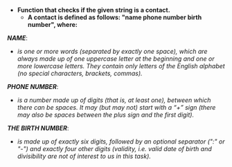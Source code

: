 
- **Function that checks if the given string is a contact.**
  - **A contact is defined as follows: __"name phone number birth number"__, where:**

***NAME***:

- *is one or more words (separated by exactly one space), which are always made up of one uppercase letter at the beginning and one or more lowercase letters. 
  They contain only letters of the English alphabet (no special characters, brackets, commas).*

***PHONE NUMBER***:

- *is a number made up of digits (that is, at least one), between which there can be spaces. 
  It may (but may not) start with a “+” sign (there may also be spaces between the plus sign and the first digit).*

***THE BIRTH NUMBER***:

- *is made up of exactly six digits, followed by an optional separator (":" or "-") and exactly four other digits 
  (validity, i.e. valid date of birth and divisibility are not of interest to us in this task).*
